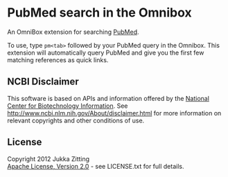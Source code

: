 PubMed search in the Omnibox
============================

An OmniBox extension for searching [PubMed][1].

To use, type `pm<tab>` followed by your PubMed query in the Omnibox.
This extension will automatically query PubMed and give you the
first few matching references as quick links.

NCBI Disclaimer
---------------

This software is based on APIs and information offered
by the [National Center for Biotechnology Information][2].
See http://www.ncbi.nlm.nih.gov/About/disclaimer.html
for more information on relevant copyrights and other
conditions of use.

License
-------

Copyright 2012 Jukka Zitting  
[Apache License, Version 2.0][3] - see LICENSE.txt for full details.

[1]: http://www.ncbi.nlm.nih.gov/pubmed/
[2]: http://www.ncbi.nlm.nih.gov/
[3]: http://www.apache.org/licenses/LICENSE-2.0